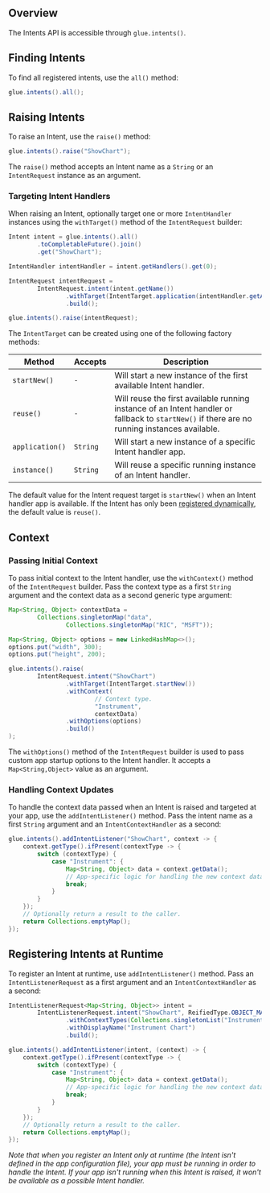## Overview

<glue42 name="addClass" class="colorSection" element="p" text="Available since Glue42 Enterprise 3.12">

The Intents API is accessible through `glue.intents()`.

## Finding Intents

To find all registered intents, use the `all()` method:

```java
glue.intents().all();
```

## Raising Intents

To raise an Intent, use the `raise()` method:

```java
glue.intents().raise("ShowChart");
```

The `raise()` method accepts an Intent name as a `String` or an `IntentRequest` instance as an argument.

### Targeting Intent Handlers

When raising an Intent, optionally target one or more `IntentHandler` instances using the `withTarget()` method of the `IntentRequest` builder:

```java
Intent intent = glue.intents().all()
        .toCompletableFuture().join()
        .get("ShowChart");

IntentHandler intentHandler = intent.getHandlers().get(0);

IntentRequest intentRequest =
        IntentRequest.intent(intent.getName())
                .withTarget(IntentTarget.application(intentHandler.getApplicationName()))
                .build();

glue.intents().raise(intentRequest);
```

The `IntentTarget` can be created using one of the following factory methods:

| Method | Accepts | Description |
|--------|---------|-------------|
| `startNew()` | `-` | Will start a new instance of the first available Intent handler. |
| `reuse()` | `-` | Will reuse the first available running instance of an Intent handler or fallback to `startNew()` if there are no running instances available. |
| `application()` | `String` | Will start a new instance of a specific Intent handler app. |
| `instance()` | `String` | Will reuse a specific running instance of an Intent handler. |

The default value for the Intent request target is `startNew()` when an Intent handler app is available. If the Intent has only been [registered dynamically](#registering_intents_at_runtime), the default value is `reuse()`.

## Context

### Passing Initial Context

To pass initial context to the Intent handler, use the `withContext()` method of the `IntentRequest` builder. Pass the context type as a first `String` argument and the context data as a second generic type argument:

```java
Map<String, Object> contextData =
        Collections.singletonMap("data",
                Collections.singletonMap("RIC", "MSFT"));

Map<String, Object> options = new LinkedHashMap<>();
options.put("width", 300);
options.put("height", 200);

glue.intents().raise(
        IntentRequest.intent("ShowChart")
                .withTarget(IntentTarget.startNew())
                .withContext(
                        // Context type.
                        "Instrument",
                        contextData)
                .withOptions(options)
                .build()
);
```

The `withOptions()` method of the `IntentRequest` builder is used to pass custom app startup options to the Intent handler. It accepts a `Map<String,Object>` value as an argument.

### Handling Context Updates

To handle the context data passed when an Intent is raised and targeted at your app, use the `addIntentListener()` method. Pass the intent name as a first `String` argument and an `IntentContextHandler` as a second:

```java
glue.intents().addIntentListener("ShowChart", context -> {
    context.getType().ifPresent(contextType -> {
        switch (contextType) {
            case "Instrument": {
                Map<String, Object> data = context.getData();
                // App-specific logic for handling the new context data.
                break;
            }
        }
    });
    // Optionally return a result to the caller.
    return Collections.emptyMap();
});
```
## Registering Intents at Runtime

To register an Intent at runtime, use `addIntentListener()` method. Pass an `IntentListenerRequest` as a first argument and an `IntentContextHandler` as a second:

```java
IntentListenerRequest<Map<String, Object>> intent =
        IntentListenerRequest.intent("ShowChart", ReifiedType.OBJECT_MAP)
                .withContextTypes(Collections.singletonList("Instrument"))
                .withDisplayName("Instrument Chart")
                .build();

glue.intents().addIntentListener(intent, (context) -> {
    context.getType().ifPresent(contextType -> {
        switch (contextType) {
            case "Instrument": {
                Map<String, Object> data = context.getData();
                // App-specific logic for handling the new context data.
                break;
            }
        }
    });
    // Optionally return a result to the caller.
    return Collections.emptyMap();
});
```

*Note that when you register an Intent only at runtime (the Intent isn't defined in the app configuration file), your app must be running in order to handle the Intent. If your app isn't running when this Intent is raised, it won't be available as a possible Intent handler.*